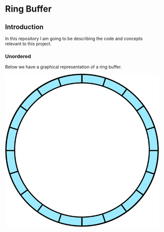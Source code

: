 # Ring Buffer

## Introduction

In this repository I am going to be describing the code and concepts relevant to this project. 

### Unordered

Below we have a graphical representation of a ring buffer.

![Buffer Ring](/images/ringbufferblank.png "Buffer Ring")
